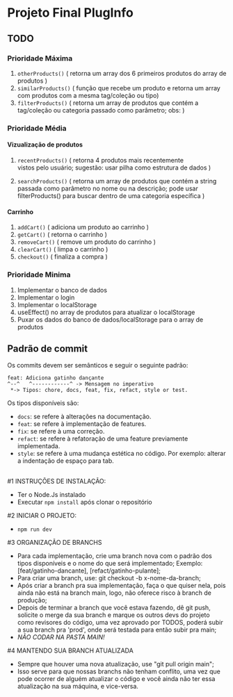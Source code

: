 # Projeto Final PlugInfo #
## TODO


### Prioridade Máxima
  1. `otherProducts()` ( retorna um array dos 6 primeiros produtos do array de produtos )
  1. `similarProducts()` ( função que recebe um produto e retorna um array com produtos com a mesma tag/coleção ou tipo)
  1. `filterProducts()` ( retorna um array de produtos que contém a tag/coleção ou categoria passado como parâmetro; obs: )
### Prioridade Média

  #### Vizualização de produtos
  
  1. `recentProducts()` ( retorna 4 produtos mais recentemente vistos pelo usuário; sugestão: usar pilha como estrutura de dados )
  
  1. `searchProducts()` ( retorna um array de produtos que contém a string passada como parâmetro no nome ou na descrição; pode usar filterProducts() para buscar dentro de uma categoria específica )
  #### Carrinho
  1. `addCart()` ( adiciona um produto ao carrinho )
  1. `getCart()` ( retorna o carrinho )
  1. `removeCart()` ( remove um produto do carrinho )
  1. `clearCart()` ( limpa o carrinho )
  1. `checkout()` ( finaliza a compra )


### Prioridade Minima
  1. Implementar o banco de dados
  1. Implementar o login
  1. Implementar o localStorage
  1. useEffect() no array de produtos para atualizar o localStorage
  1. Puxar os dados do banco de dados/localStorage para o array de produtos
  
  

## Padrão de commit

Os commits devem ser semânticos e seguir o seguinte padrão:

```
feat: Adiciona gatinho dançante
^--^   ^------------^ -> Mensagem no imperativo
 *-> Tipos: chore, docs, feat, fix, refact, style or test.
```

Os tipos disponíveis são:

- `docs`: se refere à alterações na documentação.
- `feat`: se refere à implementação de features.
- `fix`: se refere à uma correção.
- `refact`: se refere à refatoração de uma feature previamente implementada.
- `style`: se refere à uma mudança estética no código. Por exemplo: alterar a indentação de espaço para tab.
##


#1 INSTRUÇÕES DE INSTALAÇÃO:
- Ter o Node.Js instalado
- Executar `npm install` após clonar o repositório

#2 INICIAR O PROJETO:
- `npm run dev`

#3 ORGANIZAÇÃO DE BRANCHS
- Para cada implementação, crie uma branch nova com o padrão dos tipos disponíveis e o nome do que será implementado;
  Exemplo: [feat/gatinho-dancante], [refact/gatinho-pulante];
- Para criar uma branch, use: git checkout -b x-nome-da-branch;
- Após criar a branch pra sua implementação, faça o que quiser nela, pois ainda não está na branch main, logo, não
  oferece risco à branch de produção;
- Depois de terminar a branch que você estava fazendo, dê git push, solicite o merge da sua branch e marque os outros devs do projeto como revisores do código, uma vez aprovado por TODOS, poderá subir a sua branch pra 'prod', onde será testada para então subir pra main;
- *NÃO CODAR NA PASTA MAIN!*

#4 MANTENDO SUA BRANCH ATUALIZADA
- Sempre que houver uma nova atualização, use "git pull origin main";
- Isso serve para que nossas branchs não tenham conflito, uma vez que pode ocorrer de alguém atualizar o código e
  você ainda não ter essa atualização na sua máquina, e vice-versa.